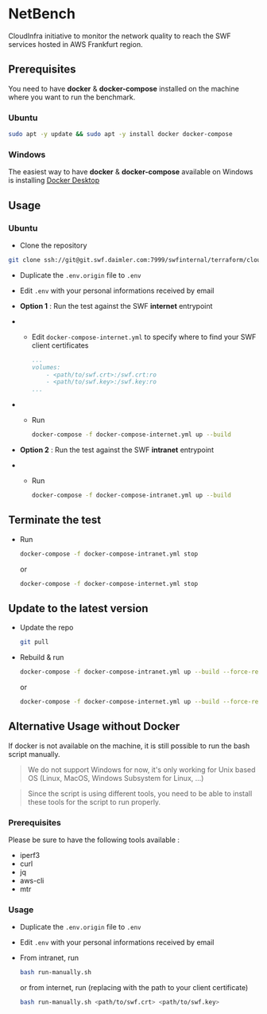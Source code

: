 # NetBench

CloudInfra initiative to monitor the network quality to reach the SWF services hosted in AWS Frankfurt region.

## Prerequisites

You need to have **docker** & **docker-compose** installed on the machine where you want to run the benchmark.

### Ubuntu

```bash
sudo apt -y update && sudo apt -y install docker docker-compose
```

### Windows

The easiest way to have **docker** & **docker-compose** available on Windows is installing [Docker Desktop](https://www.docker.com/products/docker-desktop/)

## Usage

### Ubuntu

- Clone the repository

```bash
git clone ssh://git@git.swf.daimler.com:7999/swfinternal/terraform/cloud-infra/netbench.git && cd netbench
```

- Duplicate the `.env.origin` file to `.env`
- Edit `.env` with your personal informations received by email

- **Option 1** : Run the test against  the SWF **internet** entrypoint
- - Edit `docker-compose-internet.yml` to specify where to find your SWF client certificates

    ```yaml
    ...
    volumes:
        - <path/to/swf.crt>:/swf.crt:ro
        - <path/to/swf.key>:/swf.key:ro
    ...
    ```
- - Run

    ```bash
    docker-compose -f docker-compose-internet.yml up --build
    ```

- **Option 2** : Run the test against  the SWF **intranet** entrypoint
- - Run

    ```bash
    docker-compose -f docker-compose-intranet.yml up --build
    ```

## Terminate the test

- Run

    ```bash
    docker-compose -f docker-compose-intranet.yml stop
    ```

    or
    ```bash
    docker-compose -f docker-compose-internet.yml stop
    ```

## Update to the latest version 

- Update the repo 

    ```bash
    git pull
    ```

- Rebuild & run

    ```bash
    docker-compose -f docker-compose-intranet.yml up --build --force-recreate
    ```

    or 

    ```bash
    docker-compose -f docker-compose-internet.yml up --build --force-recreate
    ```

## Alternative Usage without Docker

If docker is not available on the machine, it is still possible to run the bash script manually. 

> We do not support Windows for now, it's only working for Unix based OS (Linux, MacOS, Windows Subsystem for Linux, ...)

> Since the script is using different tools, you need to be able to install these tools for the script to run properly. 

### Prerequisites

Please be sure to have the following tools available :

- iperf3
- curl
- jq
- aws-cli
- mtr

### Usage

- Duplicate the `.env.origin` file to `.env`
- Edit `.env` with your personal informations received by email

- From intranet, run 

    ```bash
    bash run-manually.sh 
    ```

    or from internet, run (replacing with the path to your client certificate)

    ```bash
    bash run-manually.sh <path/to/swf.crt> <path/to/swf.key> 
    ```